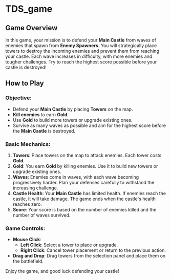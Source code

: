 # TDS_game

## Game Overview
In this game, your mission is to defend your **Main Castle** from waves of enemies that spawn from **Enemy Spawners**. You will strategically place towers to destroy the incoming enemies and prevent them from reaching your castle. Each wave increases in difficulty, with more enemies and tougher challenges. Try to reach the highest score possible before your castle is destroyed!

## How to Play

### Objective:
- Defend your **Main Castle** by placing **Towers** on the map.
- **Kill enemies** to earn **Gold**.
- Use **Gold** to build more towers or upgrade existing ones.
- Survive as many waves as possible and aim for the highest score before the **Main Castle** is destroyed.

### Basic Mechanics:
1. **Towers**: Place towers on the map to attack enemies. Each tower costs **Gold**.
2. **Gold**: You earn **Gold** by killing enemies. Use it to build new towers or upgrade existing ones.
3. **Waves**: Enemies come in waves, with each wave becoming progressively harder. Plan your defenses carefully to withstand the increasing challenge.
4. **Castle Health**: Your **Main Castle** has limited health. If enemies reach the castle, it will take damage. The game ends when the castle's health reaches zero.
5. **Score**: Your score is based on the number of enemies killed and the number of waves survived.

### Game Controls:
- **Mouse Click**: 
  - **Left Click**: Select a tower to place or upgrade.
  - **Right Click**: Cancel tower placement or return to the previous action.
- **Drag and Drop**: Drag towers from the selection panel and place them on the battlefield.



Enjoy the game, and good luck defending your castle!
